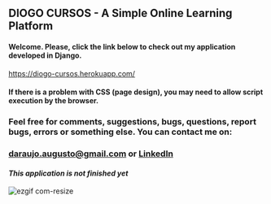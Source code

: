 ## **DIOGO CURSOS - A Simple Online Learning Platform**

#### Welcome. Please, click the link below to check out my application developed in Django.

https://diogo-cursos.herokuapp.com/

#### If there is a problem with CSS (page design), you may need to allow script execution by the browser.


### Feel free for comments, suggestions, bugs, questions, report bugs, errors or something else. You can contact me on:
### daraujo.augusto@gmail.com or [LinkedIn](https://linkedin.com/in/daraujo-augusto)
#### _This application is not finished yet_

![ezgif com-resize](https://user-images.githubusercontent.com/51061974/62897258-e3cd5a80-bd20-11e9-9f0e-812cbadd1495.gif)


